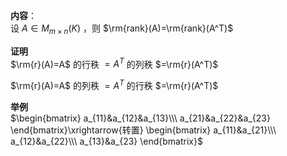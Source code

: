 **内容**：    
设 $A\in M_{m\times n}(K)$ ，则  $\rm{rank}(A)=\rm{rank}(A^T)$     
    
**证明**    
 $\rm{r}(A)=A$ 的行秩 $=A^T$ 的列秩 $=\rm{r}(A^T)$     
    
 $\rm{r}(A)=A$ 的列秩 $=A^T$ 的行秩 $=\rm{r}(A^T)$     
    
**举例**    
 $\begin{bmatrix}    
a_{11}&a_{12}&a_{13}\\\     
a_{21}&a_{22}&a_{23}    
\end{bmatrix}\xrightarrow{转置}    
\begin{bmatrix}    
a_{11}&a_{21}\\\     
a_{12}&a_{22}\\\     
a_{13}&a_{23}    
\end{bmatrix}$     
